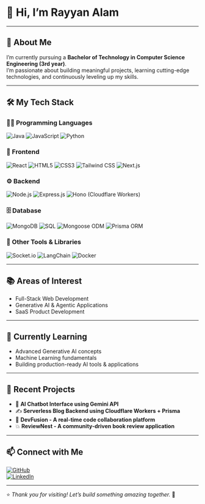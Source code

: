 # 👋 Hi, I’m **Rayyan Alam**

---

## 🚀 About Me  
I’m currently pursuing a **Bachelor of Technology in Computer Science Engineering (3rd year)**.  
I’m passionate about building meaningful projects, learning cutting-edge technologies, and continuously leveling up my skills.  

---

## 🛠️ My Tech Stack  

### 👨‍💻 Programming Languages  
![Java](https://img.shields.io/badge/-Java-007396?logo=java&logoColor=white)
![JavaScript](https://img.shields.io/badge/-JavaScript-F7DF1E?logo=javascript&logoColor=black)
![Python](https://img.shields.io/badge/-Python-3776AB?logo=python&logoColor=white)

### 🎨 Frontend  
![React](https://img.shields.io/badge/-React-61DAFB?logo=react&logoColor=black)
![HTML5](https://img.shields.io/badge/-HTML5-E34F26?logo=html5&logoColor=white)
![CSS3](https://img.shields.io/badge/-CSS3-1572B6?logo=css3&logoColor=white)
![Tailwind CSS](https://img.shields.io/badge/-TailwindCSS-06B6D4?logo=tailwindcss&logoColor=white)
![Next.js](https://img.shields.io/badge/-Next.js-000000?logo=next.js&logoColor=white)

### ⚙️ Backend  
![Node.js](https://img.shields.io/badge/-Node.js-339933?logo=node.js&logoColor=white)
![Express.js](https://img.shields.io/badge/-Express.js-000000?logo=express&logoColor=white)
![Hono (Cloudflare Workers)](https://img.shields.io/badge/-Hono-FF7139?logo=cloudflare&logoColor=white)

### 🗄️ Database  
![MongoDB](https://img.shields.io/badge/-MongoDB-47A248?logo=mongodb&logoColor=white)
![SQL](https://img.shields.io/badge/-SQL-4479A1?logo=postgresql&logoColor=white)
![Mongoose ODM](https://img.shields.io/badge/-Mongoose-880000?logo=mongoose&logoColor=white)
![Prisma ORM](https://img.shields.io/badge/-Prisma-2D3748?logo=prisma&logoColor=white)

### 🧩 Other Tools & Libraries  
![Socket.io](https://img.shields.io/badge/-Socket.io-010101?logo=socket.io&logoColor=white)
![LangChain](https://img.shields.io/badge/-LangChain-2E2E2E?logo=python&logoColor=white)
![Docker](https://img.shields.io/badge/-Docker-2496ED?logo=docker&logoColor=white)

---

## 📚 Areas of Interest  
- Full-Stack Web Development  
- Generative AI & Agentic Applications   
- SaaS Product Development  

---

## 🌱 Currently Learning  
- Advanced Generative AI concepts  
- Machine Learning fundamentals  
- Building production-ready AI tools & applications  

---

## 🧩 Recent Projects  
- 🤖 **AI Chatbot Interface using Gemini API**  
- ✍️ **Serverless Blog Backend using Cloudflare Workers + Prisma**
- 📝 **DevFusion - A real-time code collaboration platform** 
- 💥 **ReviewNest - A community-driven book review application** 
    


---

## 📫 Connect with Me  

[![GitHub](https://img.shields.io/badge/GitHub-100000?style=for-the-badge&logo=github&logoColor=white)](https://github.com/Rayyan-Alam71)  
[![LinkedIn](https://img.shields.io/badge/LinkedIn-0A66C2?style=for-the-badge&logo=linkedin&logoColor=white)](https://www.linkedin.com/in/rayyan-alam-40b6a3299)  

---

⭐ *Thank you for visiting! Let’s build something amazing together.* 🚀
